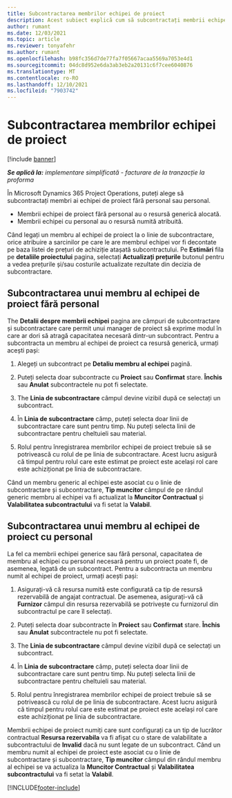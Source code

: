 ```yaml
---
title: Subcontractarea membrilor echipei de proiect
description: Acest subiect explică cum să subcontractați membrii echipei de proiect în Microsoft Dynamics 365 Project Operations.
author: rumant
ms.date: 12/03/2021
ms.topic: article
ms.reviewer: tonyafehr
ms.author: rumant
ms.openlocfilehash: b98fc356d7de77fa7f05667acaa5569a7053e4d1
ms.sourcegitcommit: 04dc8d952e6da3ab3eb2a20131c6f7cee6040876
ms.translationtype: MT
ms.contentlocale: ro-RO
ms.lasthandoff: 12/10/2021
ms.locfileid: "7903742"
---
```

# <a name="subcontracting-project-team-members"></a>Subcontractarea membrilor echipei de proiect

[!include [banner](../../includes/dataverse-preview.md)]

_**Se aplică la:** implementare simplificată - facturare de la tranzacție la proforma_

În Microsoft Dynamics 365 Project Operations, puteți alege să subcontractați membri ai echipei de proiect fără personal sau personal.

- Membrii echipei de proiect fără personal au o resursă generică alocată.
- Membrii echipei cu personal au o resursă numită atribuită.

Când legați un membru al echipei de proiect la o linie de subcontractare, orice atribuire a sarcinilor pe care le are membrul echipei vor fi decontate pe baza listei de prețuri de achiziție atașată subcontractului.  Pe **Estimări** fila pe **detaliile proiectului** pagina, selectați **Actualizați prețurile** butonul pentru a vedea prețurile și/sau costurile actualizate rezultate din decizia de subcontractare. 

## <a name="subcontracting-an-unstaffed-project-team-member"></a>Subcontractarea unui membru al echipei de proiect fără personal
The **Detalii despre membrii echipei** pagina are câmpuri de subcontractare și subcontractare care permit unui manager de proiect să exprime modul în care ar dori să atragă capacitatea necesară dintr-un subcontract. Pentru a subcontracta un membru al echipei de proiect ca resursă generică, urmați acești pași:

1.  Alegeți un subcontract pe **Detaliu membru al echipei** pagină.

2.  Puteți selecta doar subcontracte cu **Proiect** sau **Confirmat** stare. **Închis** sau **Anulat** subcontractele nu pot fi selectate. 

3.  The **Linia de subcontractare** câmpul devine vizibil după ce selectați un subcontract.

4.  În **Linia de subcontractare** câmp, puteți selecta doar linii de subcontractare care sunt pentru timp. Nu puteți selecta linii de subcontractare pentru cheltuieli sau material.

5.  Rolul pentru înregistrarea membrilor echipei de proiect trebuie să se potrivească cu rolul de pe linia de subcontractare. Acest lucru asigură că timpul pentru rolul care este estimat pe proiect este același rol care este achiziționat pe linia de subcontractare. 

Când un membru generic al echipei este asociat cu o linie de subcontractare și subcontractare, **Tip muncitor** câmpul de pe rândul generic membru al echipei va fi actualizat la **Muncitor Contractual** și **Valabilitatea subcontractului** va fi setat la **Valabil**.

## <a name="subcontracting-a-staffed-project-team-member"></a>Subcontractarea unui membru al echipei de proiect cu personal
La fel ca membrii echipei generice sau fără personal, capacitatea de membru al echipei cu personal necesară pentru un proiect poate fi, de asemenea, legată de un subcontract. Pentru a subcontracta un membru numit al echipei de proiect, urmați acești pași:

1.  Asigurați-vă că resursa numită este configurată ca tip de resursă rezervabilă de angajat contractual. De asemenea, asigurați-vă că **Furnizor** câmpul din resursa rezervabilă se potrivește cu furnizorul din subcontractul pe care îl selectați. 

2.  Puteți selecta doar subcontracte în **Proiect** sau **Confirmat** stare. **Închis** sau **Anulat** subcontractele nu pot fi selectate. 

3.  The **Linia de subcontractare** câmpul devine vizibil după ce selectați un subcontract.

4.  În **Linia de subcontractare** câmp, puteți selecta doar linii de subcontractare care sunt pentru timp. Nu puteți selecta linii de subcontractare pentru cheltuieli sau material.

5.  Rolul pentru înregistrarea membrilor echipei de proiect trebuie să se potrivească cu rolul de pe linia de subcontractare. Acest lucru asigură că timpul pentru rolul care este estimat pe proiect este același rol care este achiziționat pe linia de subcontractare. 

Membrii echipei de proiect numiți care sunt configurați ca un tip de lucrător contractual **Resursa rezervabila** va fi afișat cu o stare de valabilitate a subcontractului de **Invalid** dacă nu sunt legate de un subcontract. Când un membru numit al echipei de proiect este asociat cu o linie de subcontractare și subcontractare, **Tip muncitor** câmpul din rândul membru al echipei se va actualiza la **Muncitor Contractual** și **Valabilitatea subcontractului** va fi setat la **Valabil**.

[!INCLUDE[footer-include](../../includes/footer-banner.md)]
